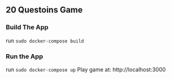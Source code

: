 ## 20 Questoins Game

### Build The App
run `sudo docker-compose build`

### Run the App
run `sudo docker-compose up`
Play game at: 
http://localhost:3000
